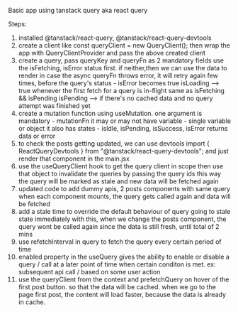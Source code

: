 Basic app using tanstack query aka react query

Steps:

1. installed @tanstack/react-query, @tanstack/react-query-devtools
2. create a client like
   const queryClient = new QueryClient();
   then wrap the app with QueryClientProvider and pass the above created client
3. create a query, pass queryKey and queryFn as 2 mandatory fields
   use the isFetching, isError status first. if neither,then we can use the data to render
   in case the async queryFn throws error, it will retry again few times, before the query's status - isError becomes true
   isLoading -->
   true whenever the first fetch for a query is in-flight
   same as isFetching && isPending
   isPending -->
   if there's no cached data and no query attempt was finished yet
4. create a mutation function using useMutation. one argument is mandatory - mutationFn
   it may or may not have variable - single variable or object
   it also has states - isIdle, isPending, isSuccess, isError
   returns data or error
5. to check the posts getting updated, we can use devtools
   import { ReactQueryDevtools } from "@tanstack/react-query-devtools";
   and just render that component in the main.jsx
6. use the useQueryClient hook to get the query client in scope
   then use that object to invalidate the queries by passing the query ids
   this way the query will be marked as stale and new data will be fetched again
7. updated code to add dummy apis, 2 posts components with same query
   when each component mounts, the query gets called again and data will be fetched
8. add a stale time to override the default behaviour of query going to stale state immediately
   with this, when we change the posts component, the query wont be called again
   since the data is still fresh, until total of 2 mins
9. use refetchInterval in query to fetch the query every certain period of time
10. enabled property in the useQuery gives the ability to enable or disable a query / call at a later point of time when certain conditon is met.
    ex: subsequent api call / based on some user action
11. use the queryClient from the context and prefetchQuery on hover of the first post button. so that the data will be cached.
    when we go to the page first post, the content will load faster, because the data is already in cache.
